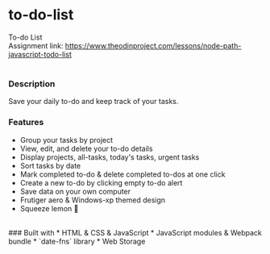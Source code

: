 # to-do-list
To-do List <br>
Assignment link: https://www.theodinproject.com/lessons/node-path-javascript-todo-list <br>
<br>
### Description
Save your daily to-do and keep track of your tasks.
### Features
* Group your tasks by project
* View, edit, and delete your to-do details
* Display projects, all-tasks, today's tasks, urgent tasks
* Sort tasks by date
* Mark completed to-do & delete completed to-dos at one click
* Create a new to-do by clicking empty to-do alert
* Save data on your own computer
* Frutiger aero & Windows-xp themed design
* Squeeze lemon &#127819;
<br>
### Built with
* HTML & CSS & JavaScript
* JavaScript modules & Webpack bundle
* `date-fns` library
* Web Storage